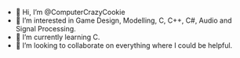 - 👋 Hi, I’m @ComputerCrazyCookie
- 👀 I’m interested in Game Design, Modelling, C, C++, C#, Audio and Signal Processing.
- 🌱 I’m currently learning C.
- 💞️ I’m looking to collaborate on everything where I could be helpful.


<!---
ComputerCrazyCookie/ComputerCrazyCookie is a ✨ special ✨ repository because its `README.md` (this file) appears on your GitHub profile.
You can click the Preview link to take a look at your changes.
--->
